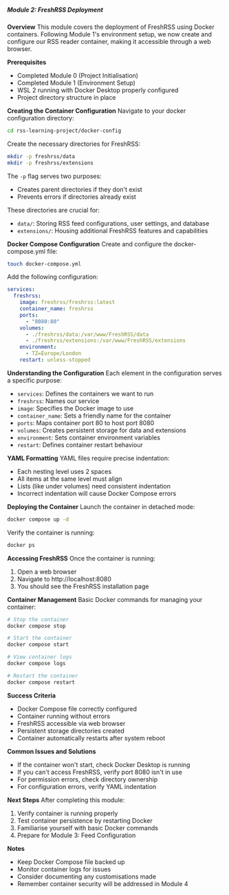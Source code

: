 ##### Module 2: FreshRSS Deployment

**Overview**
This module covers the deployment of FreshRSS using Docker containers. Following Module 1's environment setup, we now create and configure our RSS reader container, making it accessible through a web browser.

**Prerequisites**
- Completed Module 0 (Project Initialisation)
- Completed Module 1 (Environment Setup)
- WSL 2 running with Docker Desktop properly configured
- Project directory structure in place

**Creating the Container Configuration**
Navigate to your docker configuration directory:
```bash
cd rss-learning-project/docker-config
```

Create the necessary directories for FreshRSS:
```bash
mkdir -p freshrss/data
mkdir -p freshrss/extensions
```

The `-p` flag serves two purposes:
- Creates parent directories if they don't exist
- Prevents errors if directories already exist

These directories are crucial for:
- `data/`: Storing RSS feed configurations, user settings, and database
- `extensions/`: Housing additional FreshRSS features and capabilities

**Docker Compose Configuration**
Create and configure the docker-compose.yml file:
```bash
touch docker-compose.yml
```

Add the following configuration:
```yaml
services:
  freshrss:
    image: freshrss/freshrss:latest
    container_name: freshrss
    ports:
      - "8080:80"
    volumes:
      - ./freshrss/data:/var/www/FreshRSS/data
      - ./freshrss/extensions:/var/www/FreshRSS/extensions
    environment:
      - TZ=Europe/London
    restart: unless-stopped
```

**Understanding the Configuration**
Each element in the configuration serves a specific purpose:
- `services`: Defines the containers we want to run
- `freshrss`: Names our service
- `image`: Specifies the Docker image to use
- `container_name`: Sets a friendly name for the container
- `ports`: Maps container port 80 to host port 8080
- `volumes`: Creates persistent storage for data and extensions
- `environment`: Sets container environment variables
- `restart`: Defines container restart behaviour

**YAML Formatting**
YAML files require precise indentation:
- Each nesting level uses 2 spaces
- All items at the same level must align
- Lists (like under volumes) need consistent indentation
- Incorrect indentation will cause Docker Compose errors

**Deploying the Container**
Launch the container in detached mode:
```bash
docker compose up -d
```

Verify the container is running:
```bash
docker ps
```

**Accessing FreshRSS**
Once the container is running:
1. Open a web browser
2. Navigate to http://localhost:8080
3. You should see the FreshRSS installation page

**Container Management**
Basic Docker commands for managing your container:
```bash
# Stop the container
docker compose stop

# Start the container
docker compose start

# View container logs
docker compose logs

# Restart the container
docker compose restart
```

**Success Criteria**
- Docker Compose file correctly configured
- Container running without errors
- FreshRSS accessible via web browser
- Persistent storage directories created
- Container automatically restarts after system reboot

**Common Issues and Solutions**
- If the container won't start, check Docker Desktop is running
- If you can't access FreshRSS, verify port 8080 isn't in use
- For permission errors, check directory ownership
- For configuration errors, verify YAML indentation

**Next Steps**
After completing this module:
1. Verify container is running properly
2. Test container persistence by restarting Docker
3. Familiarise yourself with basic Docker commands
4. Prepare for Module 3: Feed Configuration

**Notes**
- Keep Docker Compose file backed up
- Monitor container logs for issues
- Consider documenting any customisations made
- Remember container security will be addressed in Module 4
